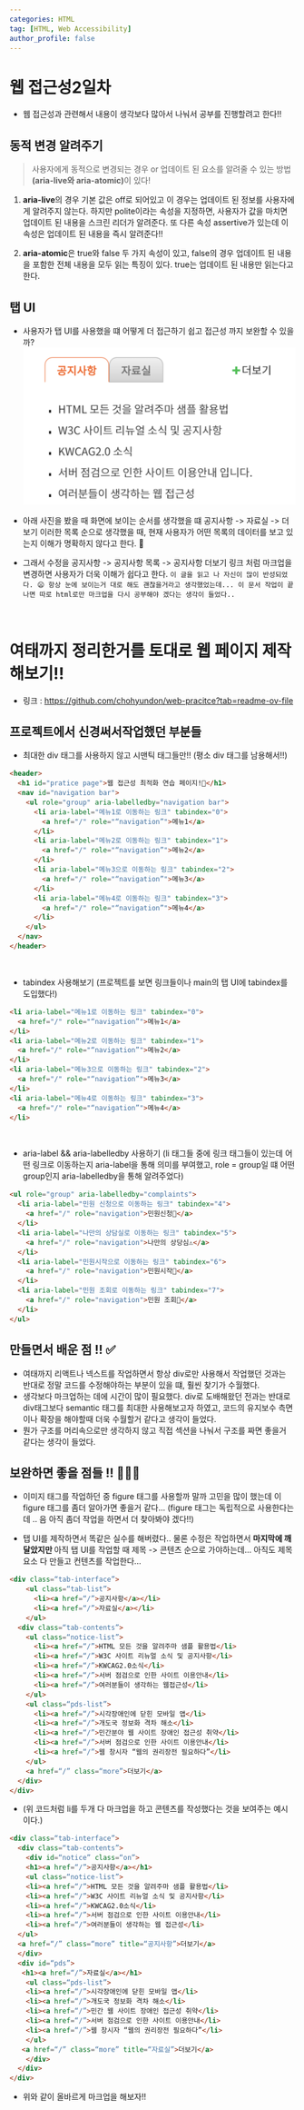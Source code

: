 ```yaml
---
categories: HTML
tag: [HTML, Web Accessibility]
author_profile: false
---
```


# 웹 접근성2일차

- 웹 접근성과 관련해서 내용이 생각보다 많아서 나눠서 공부를 진행할려고 한다!!
  <br/>

## 동적 변경 알려주기

> 사용자에게 동적으로 변경되는 경우 or 업데이트 된 요소를 알려줄 수 있는 방법<strong>(aria-live와 aria-atomic)</strong>이 있다!

1. <strong>aria-live</strong>의 경우 기본 값은 off로 되어있고 이 경우는 업데이트 된 정보를 사용자에게 알려주지 않는다. 하지만 polite이라는 속성을 지정하면, 사용자가 값을 마치면 업데이트 된 내용을 스크린 리더가 알려준다. 또 다른 속성 assertive가 있는데 이 속성은 업데이트 된 내용을 즉시 알려준다!!<br/>

2. <strong>aria-atomic</strong>은 true와 false 두 가지 속성이 있고, false의 경우 업데이트 된 내용을 포함한 전체 내용을 모두 읽는 특징이 있다. true는 업데이트 된 내용만 읽는다고 한다.
   <br/>

## 탭 UI

- 사용자가 탭 UI를 사용했을 떄 어떻게 더 접근하기 쉽고 접근성 까지 보완할 수 있을까?
  <img src='../img/notice.png' alt="탭 UI를 사용하는 공지사항 사진"/>

- 아래 사진을 봤을 때 화면에 보이는 순서를 생각했을 떄 공지사항 -> 자료실 -> 더보기 이러한 목록 순으로 생각했을 때, 현재 사용자가 어떤 목록의 데이터를 보고 있는지 이해가 명확하지 않다고 한다. 🤔
  <br/>
- 그래서 수정을 공지사항 -> 공지사항 목록 -> 공지사항 더보기 링크 처럼 마크업을 변경하면 사용자가 더욱 이해가 쉽다고 한다.
  `이 글을 읽고 나 자신이 많이 반성되었다. 😦 항상 눈에 보이는거 대로 해도 괜찮을거라고 생각했었는데... 이 문서 작업이 끝나면 따로 html로만 마크업을 다시 공부해야 겠다는 생각이 들었다.. `

  <br/>

# 여태까지 정리한거를 토대로 웹 페이지 제작해보기!!

- 링크 : <a href='https://github.com/chohyundon/web-pracitce?tab=readme-ov-file'>https://github.com/chohyundon/web-pracitce?tab=readme-ov-file</a>

## 프로젝트에서 신경써서작업했던 부분들

- 최대한 div 태그를 사용하지 않고 시맨틱 태그들만!! (평소 div 태그를 남용해서!!)

```html
<header>
  <h1 id="pratice page">웹 접근성 최적화 연습 페이지!📃</h1>
  <nav id="navigation bar">
    <ul role="group" aria-labelledby="navigation bar">
      <li aria-label="메뉴1로 이동하는 링크" tabindex="0">
        <a href="/" role="“navigation”">메뉴1</a>
      </li>
      <li aria-label="메뉴2로 이동하는 링크" tabindex="1">
        <a href="/" role="“navigation”">메뉴2</a>
      </li>
      <li aria-label="메뉴3으로 이동하는 링크" tabindex="2">
        <a href="/" role="“navigation”">메뉴3</a>
      </li>
      <li aria-label="메뉴4로 이동하는 링크" tabindex="3">
        <a href="/" role="“navigation”">메뉴4</a>
      </li>
    </ul>
  </nav>
</header>
```

  <br/>

- tabindex 사용해보기 (프로젝트를 보면 링크들이나 main의 탭 UI에 tabindex를 도입했다!)

```html
<li aria-label="메뉴1로 이동하는 링크" tabindex="0">
  <a href="/" role="“navigation”">메뉴1</a>
</li>
<li aria-label="메뉴2로 이동하는 링크" tabindex="1">
  <a href="/" role="“navigation”">메뉴2</a>
</li>
<li aria-label="메뉴3으로 이동하는 링크" tabindex="2">
  <a href="/" role="“navigation”">메뉴3</a>
</li>
<li aria-label="메뉴4로 이동하는 링크" tabindex="3">
  <a href="/" role="“navigation”">메뉴4</a>
</li>
```

  <br/>

- aria-label && aria-labelledby 사용하기 (li 태그들 중에 링크 태그들이 있는데 어떤 링크로 이동하는지 aria-label을 통해 의미를 부여했고, role = group일 떄 어떤 group인지 aria-labelledby을 통해 알려주었다)

```html
<ul role="group" aria-labelledby="complaints">
  <li aria-label="민원 신청으로 이동하는 링크" tabindex="4">
    <a href="/" role="navigation">민원신청📃</a>
  </li>
  <li aria-label="나만의 상담실로 이동하는 링크" tabindex="5">
    <a href="/" role="navigation">나만의 상당심⚠️</a>
  </li>
  <li aria-label="민원시작으로 이동하는 링크" tabindex="6">
    <a href="/" role="navigation">민원시작🛫</a>
  </li>
  <li aria-label="민원 조회로 이동하는 링크" tabindex="7">
    <a href="/" role="navigation">민원 조회👋</a>
  </li>
</ul>
```

## 만들면서 배운 점 !! ✅

- 여태까지 리액트나 넥스트를 작업하면서 항상 div로만 사용해서 작업했던 것과는 반대로 정말 코드를 수정해야하는 부분이 있을 떄, 훨씬 찾기가 수월했다.
  <br/>
- 생각보다 마크업하는 데에 시간이 많이 필요했다. div로 도배해왔던 전과는 반대로 div태그보다 semantic 태그를 최대한 사용해보고자 하였고, 코드의 유지보수 측면이나 확장을 해야할때 더욱 수월할거 같다고 생각이 들었다.
  <br/>
- 뭔가 구조를 머리속으로만 생각하지 않고 직접 섹션을 나눠서 구조를 짜면 좋을거 같다는 생각이 들었다.
  <br/>

## 보완하면 좋을 점들 !! 👨🏻‍💻

- 이미지 태그를 작업하던 중 figure 태그를 사용할까 말까 고민을 많이 했는데 이 figure 태그를 좀더 알아가면 좋을거 같다... (figure 태그는 독립적으로 사용한다는데 .. 음 아직 좀더 작업을 하면서 더 찾아봐야 겠다!!)
  <br/>

- 탭 UI를 제작하면서 똑같은 실수를 해버렸다.. 물론 수정은 작업하면서 <strong>마지막에 깨달았지만 </strong>아직 탭 UI를 작업할 때 제목 -> 콘텐츠 순으로 가야하는데... 아직도 제목요소 다 만들고 컨텐츠를 작업한다...

```html
<div class=“tab-interface”>
    <ul class=“tab-list”>
      <li><a href=“/”>공지사항</a></li>
      <li><a href=“/”>자료실</a></li>
    </ul>
  <div class=“tab-contents”>
    <ul class=“notice-list”>
      <li><a href=“/”>HTML 모든 것을 알려주마 샘플 활용법</li>
      <li><a href=“/”>W3C 사이트 리뉴얼 소식 및 공지사항</li>
      <li><a href=“/”>KWCAG2.0소식</li>
      <li><a href=“/”>서버 점검으로 인한 사이트 이용안내</li>
      <li><a href=“/”>여러분들이 생각하는 웹접근성</li>
    </ul>
    <ul class=“pds-list”>
      <li><a href=“/”>시각장애인에 닫힌 모바일 앱</li>
      <li><a href=“/”>개도국 정보화 격차 해소</li>
      <li><a href=“/”>민간분야 웹 사이트 장애인 접근성 취약</li>
      <li><a href=“/”>서버 점검으로 인한 사이트 이용안내</li>
      <li><a href=“/”>웹 창시자 “웹의 권리장전 필요하다”</li>
    </ul>
    <a href=“/” class=“more”>더보기</a>
  </div>
</div>
```

- (위 코드처럼 li를 두개 다 마크업을 하고 콘텐츠를 작성했다는 것을 보여주는 예시이다.)

```html
<div class=“tab-interface”>
  <div class=“tab-contents”>
    <div id=“notice” class=“on”>
    <h1><a href=“/”>공지사항</a></h1>
    <ul class=“notice-list”>
    <li><a href=“/”>HTML 모든 것을 알려주마 샘플 활용법</li>
    <li><a href=“/”>W3C 사이트 리뉴얼 소식 및 공지사항</li>
    <li><a href=“/”>KWCAG2.0소식</li>
    <li><a href=“/”>서버 점검으로 인한 사이트 이용안내</li>
    <li><a href=“/”>여러분들이 생각하는 웹 접근성</li>
  </ul>
  <a href=“/” class=“more” title=“공지사항”>더보기</a>
  </div>
  <div id=“pds”>
   <h1><a href=“/”>자료실</a></h1>
    <ul class=“pds-list”>
    <li><a href=“/”>시각장애인에 닫힌 모바일 앱</li>
    <li><a href=“/”>개도국 정보화 격차 해소</li>
    <li><a href=“/”>민간 웹 사이트 장애인 접근성 취약</li>
    <li><a href=“/”>서버 점검으로 인한 사이트 이용안내</li>
    <li><a href=“/”>웹 창시자 “웹의 권리장전 필요하다”</li>
    </ul>
   <a href=“/” class=“more” title=“자료실”>더보기</a>
    </div>
  </div>
</div>
```

- 위와 같이 올바르게 마크업을 해보자!!
  <br/>
